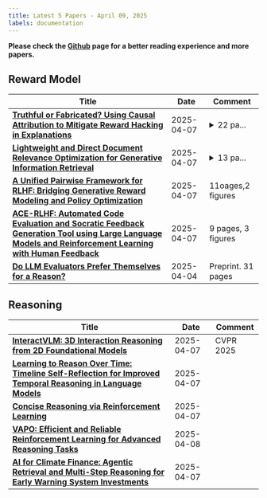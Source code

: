 ```yaml
---
title: Latest 5 Papers - April 09, 2025
labels: documentation
---
```

**Please check the [Github](https://github.com/dingyue772/DailyArxiv) page for a better reading experience and more papers.**

## Reward Model
| **Title** | **Date** | **Comment** |
| --- | --- | --- |
| **[Truthful or Fabricated? Using Causal Attribution to Mitigate Reward Hacking in Explanations](http://arxiv.org/abs/2504.05294v1)** | 2025-04-07 | <details><summary>22 pa...</summary><p>22 pages, 10 figures, 5 tables</p></details> |
| **[Lightweight and Direct Document Relevance Optimization for Generative Information Retrieval](http://arxiv.org/abs/2504.05181v1)** | 2025-04-07 | <details><summary>13 pa...</summary><p>13 pages, 5 figures. Submitted to SIGIR 2025. Proposes DDRO, a lightweight and reinforcement-free document relevance optimization method for generative retrieval. Code and pretrained models available at: https://github.com/kidist-amde/DDRO-Direct-Document-Relevance-Optimization</p></details> |
| **[A Unified Pairwise Framework for RLHF: Bridging Generative Reward Modeling and Policy Optimization](http://arxiv.org/abs/2504.04950v1)** | 2025-04-07 | 11oages,2 figures |
| **[ACE-RLHF: Automated Code Evaluation and Socratic Feedback Generation Tool using Large Language Models and Reinforcement Learning with Human Feedback](http://arxiv.org/abs/2504.04657v1)** | 2025-04-07 | 9 pages, 3 figures |
| **[Do LLM Evaluators Prefer Themselves for a Reason?](http://arxiv.org/abs/2504.03846v1)** | 2025-04-04 | Preprint. 31 pages |

## Reasoning
| **Title** | **Date** | **Comment** |
| --- | --- | --- |
| **[InteractVLM: 3D Interaction Reasoning from 2D Foundational Models](http://arxiv.org/abs/2504.05303v1)** | 2025-04-07 | CVPR 2025 |
| **[Learning to Reason Over Time: Timeline Self-Reflection for Improved Temporal Reasoning in Language Models](http://arxiv.org/abs/2504.05258v1)** | 2025-04-07 |  |
| **[Concise Reasoning via Reinforcement Learning](http://arxiv.org/abs/2504.05185v1)** | 2025-04-07 |  |
| **[VAPO: Efficient and Reliable Reinforcement Learning for Advanced Reasoning Tasks](http://arxiv.org/abs/2504.05118v2)** | 2025-04-08 |  |
| **[AI for Climate Finance: Agentic Retrieval and Multi-Step Reasoning for Early Warning System Investments](http://arxiv.org/abs/2504.05104v1)** | 2025-04-07 |  |

